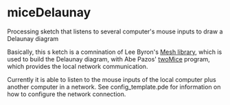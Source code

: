 miceDelaunay
============

Processing sketch that listens to several computer's mouse inputs to draw a Delaunay diagram

Basically, this s ketch is a comnination of Lee Byron's [Mesh library](http://www.leebyron.com/else/mesh), which is used to build the Delaunay diagram, with Abe Pazos' [twoMice](https://github.com/hamoid/balconylab/tree/master/twoMice) program, which provides the local network communication.

Currently it is able to listen to the mouse inputs of the local computer plus another computer in a network. See config_template.pde for information on how to configure the network connection.
